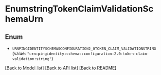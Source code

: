 # EnumstringTokenClaimValidationSchemaUrn

## Enum


* `URNPINGIDENTITYSCHEMASCONFIGURATION2_0TOKEN_CLAIM_VALIDATIONSTRING` (value: `"urn:pingidentity:schemas:configuration:2.0:token-claim-validation:string"`)


[[Back to Model list]](../README.md#documentation-for-models) [[Back to API list]](../README.md#documentation-for-api-endpoints) [[Back to README]](../README.md)


